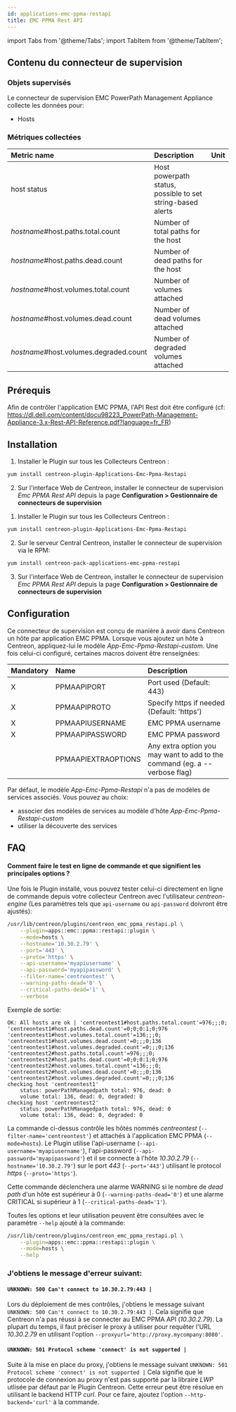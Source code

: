 ```yaml
---
id: applications-emc-ppma-restapi
title: EMC PPMA Rest API
---
```

import Tabs from '@theme/Tabs';
import TabItem from '@theme/TabItem';


## Contenu du connecteur de supervision

### Objets supervisés

Le connecteur de supervision EMC PowerPath Management Appliance collecte les données pour:
* Hosts

### Métriques collectées

<Tabs groupId="sync">
<TabItem value="Hosts" label="Hosts">

| Metric name                            | Description                                                  | Unit |
| :------------------------------------- | :----------------------------------------------------------- | :--- |
| host status                            | Host powerpath status, possible to set string-based alerts   |      |
| *hostname*#host.paths.total.count      | Number of total paths for the host                           |      |
| *hostname*#host.paths.dead.count       | Number of dead paths for the host                            |      |
| *hostname*#host.volumes.total.count    | Number of volumes attached                                   |      |
| *hostname*#host.volumes.dead.count     | Number of dead volumes attached                              |      |
| *hostname*#host.volumes.degraded.count | Number of degraded volumes attached                          |      |

</TabItem>
</Tabs>

## Prérequis

Afin de contrôler l'application EMC PPMA, l'API Rest doit être configuré (cf: https://dl.dell.com/content/docu98223_PowerPath-Management-Appliance-3.x-Rest-API-Reference.pdf?language=fr_FR)

## Installation

<Tabs groupId="sync">
<TabItem value="Online License" label="Online License">

1. Installer le Plugin sur tous les Collecteurs Centreon :

```bash
yum install centreon-plugin-Applications-Emc-Ppma-Restapi
```

2. Sur l'interface Web de Centreon, installer le connecteur de supervision *Emc PPMA Rest API* depuis la page **Configuration > Gestionnaire de connecteurs de supervision**

</TabItem>
<TabItem value="Offline License" label="Offline License">

1. Installer le Plugin sur tous les Collecteurs Centreon :

```bash
yum install centreon-plugin-Applications-Emc-Ppma-Restapi
```

2. Sur le serveur Central Centreon, installer le connecteur de supervision via le RPM:

```bash
yum install centreon-pack-applications-emc-ppma-restapi
```

3. Sur l'interface Web de Centreon, installer le connecteur de supervision *Emc PPMA Rest API* depuis la page **Configuration > Gestionnaire de connecteurs de supervision**

</TabItem>
</Tabs>

## Configuration

Ce connecteur de supervision est conçu de manière à avoir dans Centreon un hôte par application EMC PPMA.
Lorsque vous ajoutez un hôte à Centreon, appliquez-lui le modèle *App-Emc-Ppma-Restapi-custom*. 
Une fois celui-ci configuré, certaines macros doivent être renseignées:

| Mandatory | Name                | Description                                                                |
| :-------- | :------------------ | :------------------------------------------------------------------------- |
| X         | PPMAAPIPORT         | Port used (Default: 443)                                                   |
| X         | PPMAAPIPROTO        | Specify https if needed (Default: 'https')                                 |
| X         | PPMAAPIUSERNAME     | EMC PPMA username                                                          |
| X         | PPMAAPIPASSWORD     | EMC PPMA password                                                          |
|           | PPMAAPIEXTRAOPTIONS | Any extra option you may want to add to the command (eg. a --verbose flag) |

Par défaut, le modèle *App-Emc-Ppma-Restapi* n'a pas de modèles de services associés. Vous pouvez au choix:
 * associer des modèles de services au modèle d'hôte *App-Emc-Ppma-Restapi-custom*
 * utiliser la découverte des services

## FAQ

#### Comment faire le test en ligne de commande et que signifient les principales options ?

Une fois le Plugin installé, vous pouvez tester celui-ci directement en ligne de commande depuis votre collecteur Centreon avec l'utilisateur *centreon-engine*
(Les paramètres tels que ```api-username``` ou ```api-password``` doivront être ajustés):

```bash
/usr/lib/centreon/plugins/centreon_emc_ppma_restapi.pl \
    --plugin=apps::emc::ppma::restapi::plugin \
    --mode=hosts \
    --hostname='10.30.2.79' \
    --port='443' \
    --proto='https' \
    --api-username='myapiusername' \
    --api-password='myapipassword' \
    --filter-name='centreontest' \
    --warning-paths-dead='0' \
    --critical-paths-dead='1' \
    --verbose
```

Exemple de sortie:
```
OK: All hosts are ok | 'centreontest1#host.paths.total.count'=976;;;0; 'centreontest1#host.paths.dead.count'=0;0;0:1;0;976 'centreontest1#host.volumes.total.count'=136;;;0; 'centreontest1#host.volumes.dead.count'=0;;;0;136 'centreontest1#host.volumes.degraded.count'=0;;;0;136 'centreontest2#host.paths.total.count'=976;;;0; 'centreontest2#host.paths.dead.count'=0;0;0:1;0;976 'centreontest2#host.volumes.total.count'=136;;;0; 'centreontest2#host.volumes.dead.count'=0;;;0;136 'centreontest2#host.volumes.degraded.count'=0;;;0;136
checking host 'centreontest1'
    status: powerPathManagedpath total: 976, dead: 0
    volume total: 136, dead: 0, degraded: 0
checking host 'centreontest2'
    status: powerPathManagedpath total: 976, dead: 0
    volume total: 136, dead: 0, degraded: 0
```

La commande ci-dessus contrôle les hôtés nommés *centreontest* (```--filter-name='centreontest'```) et attachés à l'application EMC PPMA (```--mode=hosts```).
Le Plugin utilise l'api-username (```--api-username='myapiusername'```), l'api-password (```--api-password='myapipassword'```)
et il se connecte à l'hôte _10.30.2.79_ (```--hostname='10.30.2.79'```) sur le port _443_ (```--port='443'```) utilisant le protocol _https_ (```--proto='https'```).

Cette commande déclenchera une alarme WARNING si le nombre de *dead path* d'un hôte est supérieur à 0 (```--warning-paths-dead='0'```)
et une alarme CRITICAL si supérieur à 1 (```--critical-paths-dead='1'```).

Toutes les options et leur utilisation peuvent être consultées avec le paramètre ```--help``` ajouté à la commande:

```bash
/usr/lib/centreon/plugins/centreon_emc_ppma_restapi.pl \
    --plugin=apps::emc::ppma::restapi::plugin \
    --mode=hosts \
    --help
```

### J'obtiens le message d'erreur suivant: 

#### ```UNKNOWN: 500 Can't connect to 10.30.2.79:443 |```

Lors du déploiement de mes contrôles, j'obtiens le message suivant ```UNKNOWN: 500 Can't connect to 10.30.2.79:443 |```.
Cela signifie que Centreon n'a pas réussi à se connecter au EMC PPMA API (*10.30.2.79*).
La plupart du temps, il faut préciser le proxy à utiliser pour requêter l'URL *10.30.2.79* en utilisant l'option ```--proxyurl='http://proxy.mycompany:8080'```.

#### ```UNKNOWN: 501 Protocol scheme 'connect' is not supported |```

Suite à la mise en place du proxy, j'obtiens le message suivant ```UNKNOWN: 501 Protocol scheme 'connect' is not supported |```
Cela signifie que le protocole de connexion au proxy n'est pas supporté par la libraire *LWP* utlisée par défaut par le Plugin Centreon.
Cette erreur peut être résolue en utilisant le backend HTTP *curl*. Pour ce faire, ajoutez l'option ```--http-backend='curl'``` à la commande.
